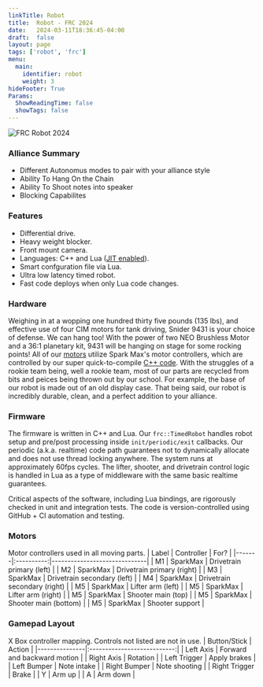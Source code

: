 ```yaml
---
linkTitle: Robot
title:  Robot - FRC 2024
date:   2024-03-11T18:36:45-04:00
draft:  false
layout: page
tags: ['robot', 'frc']
menu:
  main:
    identifier: robot
    weight: 3
hideFooter: True
Params:
  ShowReadingTime: false
  showTags: false
---
```


![FRC Robot 2024](/images/featured-bot-00.png)

### Alliance Summary
 * Different Autonomus modes to pair with your alliance style
 * Ability To Hang On the Chain
 * Ability To Shoot notes into speaker
 * Blocking Capabilites

 

### Features
* Differential drive.
* Heavy weight blocker.
* Front mount camera.
* Languages: C++ and Lua ([JIT enabled](https://luajit.org)).
* Smart confguration file via Lua.
* Ultra low latency timed robot.
* Fast code deploys when only Lua code changes.

### Hardware
Weighing in at a wopping one hundred thirty five pounds (135 lbs), and effective use of four CIM motors for tank driving, Snider 9431 is your choice of defense. We can hang too! With the power of two NEO Brushless Motor and a 36:1 planetary kit, 9431 will be hanging on stage for some rocking points!
All of our [motors](#motors) utilize Spark Max's motor controllers, which are controlled by our super quick-to-compile [C++ code](#firmware). With the struggles of a rookie team being, well a rookie team, most of our parts are recycled from bits and peices being thrown out by our school. For example, the base of our robot is made out of an old display case. That being said, our robot is incredibly durable, clean, and a perfect addition to your alliance. 


### Firmware
The firmware is written in C++ and Lua. Our `frc::TimedRobot` handles robot setup and pre/post processing inside `init/periodic/exit` callbacks.  Our periodic (a.k.a. realtime) code path guarantees not to dynamically allocate and does not use thread locking anywhere. The system runs at approximately 60fps cycles. The lifter, shooter, and drivetrain control logic is handled in Lua as a type of middleware with the same basic realtime guarantees.

Critical aspects of the software, including Lua bindings, are rigorously checked in unit and integration tests. The code is version-controlled using GitHub + CI automation and testing.

### Motors
Motor controllers used in all moving parts.
| Label | Controller | For?                         |
|-------|:----------:|------------------------------|
| M1    | SparkMax   | Drivetrain primary (left)    |
| M2    | SparkMax   | Drivetrain primary (right)   |
| M3    | SparkMax   | Drivetrain secondary (left)  |
| M4    | SparkMax   | Drivetrain secondary (right) |
| M5    | SparkMax   | Lifter arm (left)            |
| M5    | SparkMax   | Lifter arm (right)           |
| M5    | SparkMax   | Shooter main (top)           |
| M5    | SparkMax   | Shooter main (bottom)        |
| M5    | SparkMax   | Shooter support              |

### Gamepad Layout
X Box controller mapping.  Controls not listed are not in use.
|  Button/Stick |             Action          |
|---------------|:---------------------------:|
| Left Axis     | Forward and backward motion |
| Right Axis    | Rotation                    |
| Left Trigger  | Apply brakes                |
| Left Bumper   | Note intake                 |
| Right Bumper  | Note shooting               |
| Right Trigger | Brake                       |
| Y             | Arm up                      |
| A             | Arm down                    |
